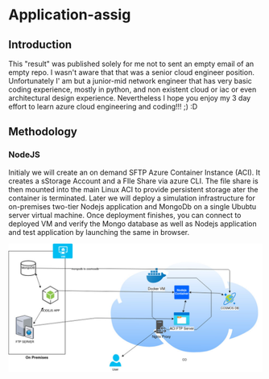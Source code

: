 # Application-assig

## Introduction

This "result" was published solely for me not to sent an empty email of an empty repo. I wasn't aware that that was a senior cloud engineer position. Unfortunately I' am but a junior-mid network engineer that has very basic coding experience, mostly in python, and non existent cloud or iac or even architectural design experience. 
Nevertheless I hope you enjoy my 3 day effort to learn azure cloud engineering and coding!!! ;) :D


## Methodology

### NodeJS

Initialy we will create an on demand SFTP Azure Container Instance (ACI). It creates a sStorage Account and a FIle Share via azure CLI. The file share is then mounted into the main Linux ACI to provide persistent storage ater the container is terminated. Later we will deploy a simulation infrastructure for on-premises two-tier Nodejs application and MongoDb on a single Ububtu server virtual machine.
Once deployment finishes, you can connect to deployed VM and verify the Mongo database as well as Nodejs application and test application by launching the same in browser. 

<img src="images/mongodb-sftp-nodejs.jpg"/>
